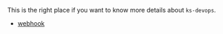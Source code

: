 This is the right place if you want to know more details about `ks-devops`.

* [webhook](webhook.md)
